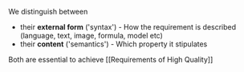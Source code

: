 We distinguish between
- their **external form** ('syntax') - How the requirement is described (language, text, image, formula, model etc)
- their **content** ('semantics') - Which property it stipulates

Both are essential to achieve [[Requirements of High Quality]]
